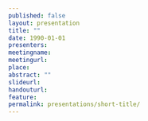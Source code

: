 ```yaml
---
published: false
layout: presentation
title: ""
date: 1990-01-01
presenters: 
meetingname: 
meetingurl: 
place: 
abstract: ""
slideurl: 
handouturl: 
feature: 
permalink: presentations/short-title/
---
```

